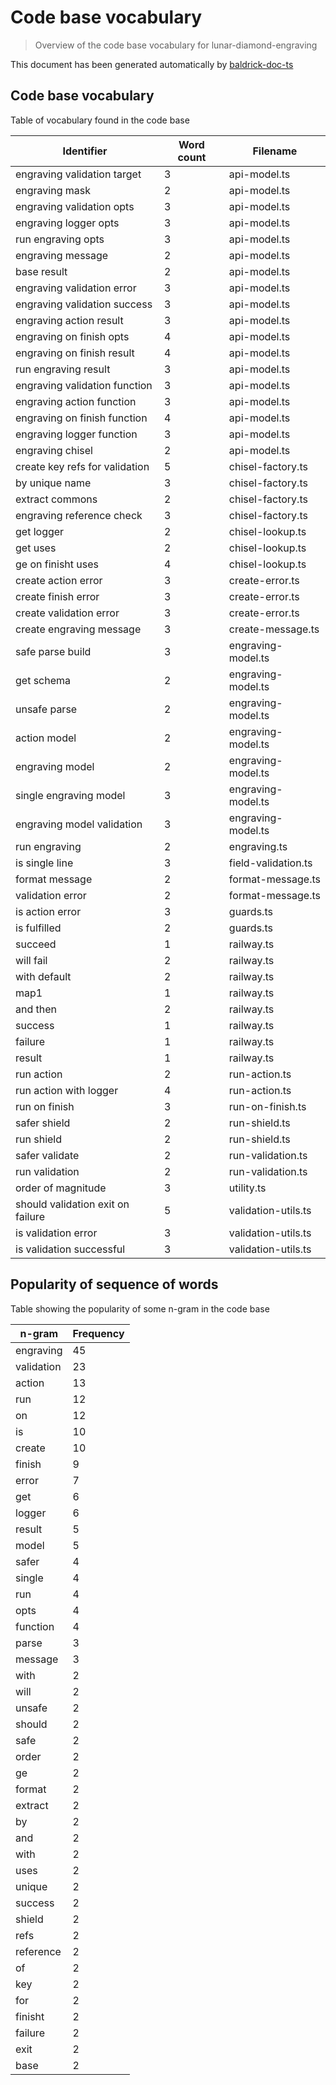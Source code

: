 # Code base vocabulary

> Overview of the code base vocabulary for lunar-diamond-engraving

This document has been generated automatically by
[baldrick-doc-ts](https://github.com/flarebyte/baldrick-doc-ts)

## Code base vocabulary

Table of vocabulary found in the code base

| Identifier                        | Word count | Filename            |
| --------------------------------- | ---------- | ------------------- |
| engraving validation target       | 3          | api-model.ts        |
| engraving mask                    | 2          | api-model.ts        |
| engraving validation opts         | 3          | api-model.ts        |
| engraving logger opts             | 3          | api-model.ts        |
| run engraving opts                | 3          | api-model.ts        |
| engraving message                 | 2          | api-model.ts        |
| base result                       | 2          | api-model.ts        |
| engraving validation error        | 3          | api-model.ts        |
| engraving validation success      | 3          | api-model.ts        |
| engraving action result           | 3          | api-model.ts        |
| engraving on finish opts          | 4          | api-model.ts        |
| engraving on finish result        | 4          | api-model.ts        |
| run engraving result              | 3          | api-model.ts        |
| engraving validation function     | 3          | api-model.ts        |
| engraving action function         | 3          | api-model.ts        |
| engraving on finish function      | 4          | api-model.ts        |
| engraving logger function         | 3          | api-model.ts        |
| engraving chisel                  | 2          | api-model.ts        |
| create key refs for validation    | 5          | chisel-factory.ts   |
| by unique name                    | 3          | chisel-factory.ts   |
| extract commons                   | 2          | chisel-factory.ts   |
| engraving reference check         | 3          | chisel-factory.ts   |
| get logger                        | 2          | chisel-lookup.ts    |
| get uses                          | 2          | chisel-lookup.ts    |
| ge on finisht uses                | 4          | chisel-lookup.ts    |
| create action error               | 3          | create-error.ts     |
| create finish error               | 3          | create-error.ts     |
| create validation error           | 3          | create-error.ts     |
| create engraving message          | 3          | create-message.ts   |
| safe parse build                  | 3          | engraving-model.ts  |
| get schema                        | 2          | engraving-model.ts  |
| unsafe parse                      | 2          | engraving-model.ts  |
| action model                      | 2          | engraving-model.ts  |
| engraving model                   | 2          | engraving-model.ts  |
| single engraving model            | 3          | engraving-model.ts  |
| engraving model validation        | 3          | engraving-model.ts  |
| run engraving                     | 2          | engraving.ts        |
| is single line                    | 3          | field-validation.ts |
| format message                    | 2          | format-message.ts   |
| validation error                  | 2          | format-message.ts   |
| is action error                   | 3          | guards.ts           |
| is fulfilled                      | 2          | guards.ts           |
| succeed                           | 1          | railway.ts          |
| will fail                         | 2          | railway.ts          |
| with default                      | 2          | railway.ts          |
| map1                              | 1          | railway.ts          |
| and then                          | 2          | railway.ts          |
| success                           | 1          | railway.ts          |
| failure                           | 1          | railway.ts          |
| result                            | 1          | railway.ts          |
| run action                        | 2          | run-action.ts       |
| run action with logger            | 4          | run-action.ts       |
| run on finish                     | 3          | run-on-finish.ts    |
| safer shield                      | 2          | run-shield.ts       |
| run shield                        | 2          | run-shield.ts       |
| safer validate                    | 2          | run-validation.ts   |
| run validation                    | 2          | run-validation.ts   |
| order of magnitude                | 3          | utility.ts          |
| should validation exit on failure | 5          | validation-utils.ts |
| is validation error               | 3          | validation-utils.ts |
| is validation successful          | 3          | validation-utils.ts |

## Popularity of sequence of words

Table showing the popularity of some n-gram in the code base

| n-gram     | Frequency |
| ---------- | --------- |
| engraving  | 45        |
| validation | 23        |
| action     | 13        |
| run        | 12        |
| on         | 12        |
| is         | 10        |
| create     | 10        |
| finish     | 9         |
| error      | 7         |
| get        | 6         |
| logger     | 6         |
| result     | 5         |
| model      | 5         |
| safer      | 4         |
| single     | 4         |
| run        | 4         |
| opts       | 4         |
| function   | 4         |
| parse      | 3         |
| message    | 3         |
| with       | 2         |
| will       | 2         |
| unsafe     | 2         |
| should     | 2         |
| safe       | 2         |
| order      | 2         |
| ge         | 2         |
| format     | 2         |
| extract    | 2         |
| by         | 2         |
| and        | 2         |
| with       | 2         |
| uses       | 2         |
| unique     | 2         |
| success    | 2         |
| shield     | 2         |
| refs       | 2         |
| reference  | 2         |
| of         | 2         |
| key        | 2         |
| for        | 2         |
| finisht    | 2         |
| failure    | 2         |
| exit       | 2         |
| base       | 2         |
